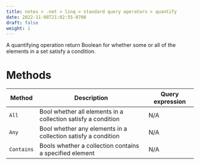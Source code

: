 ```yaml
---
title: notes > .net > linq > standard query operators > quantify
date: 2022-11-08T21:02:55-0700
draft: false
weight: 1
---
```

A quantifying operation return Boolean for whether some or all of the elements in a set satisfy a condition.

# Methods
| Method     | Description                                                   | Query expression |
| ---------- | ------------------------------------------------------------- | ---------------- |
| `All`      | Bool whether all elements in a collection satisfy a condition | N/A              |
| `Any`      | Bool whether any elements in a collection satisfy a condition | N/A              |
| `Contains` | Bools whether a collection contains a specified element       | N/A              |
